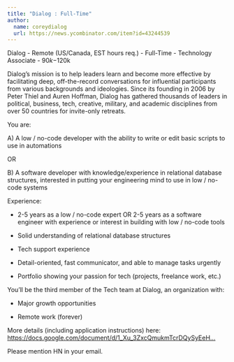 ```yaml
---
title: "Dialog : Full-Time"
author:
  name: coreydialog
  url: https://news.ycombinator.com/item?id=43244539
---
```

Dialog - Remote (US&#x2F;Canada, EST hours req.) - Full-Time - Technology Associate - $90k-$120k

Dialog’s mission is to help leaders learn and become more effective by facilitating deep, off-the-record conversations for influential participants from various backgrounds and ideologies. Since its founding in 2006 by Peter Thiel and Auren Hoffman, Dialog has gathered thousands of leaders in political, business, tech, creative, military, and academic disciplines from over 50 countries for invite-only retreats.

You are:

A) A low &#x2F; no-code developer with the ability to write or edit basic scripts to use in automations

OR

B) A software developer with knowledge&#x2F;experience in relational database structures, interested in putting your engineering mind to use in low &#x2F; no-code systems

Experience:

- 2-5 years as a low &#x2F; no-code expert OR 2-5 years as a software engineer with experience or interest in building with low &#x2F; no-code tools

- Solid understanding of relational database structures

- Tech support experience

- Detail-oriented, fast communicator, and able to manage tasks urgently

- Portfolio showing your passion for tech (projects, freelance work, etc.)

You’ll be the third member of the Tech team at Dialog, an organization with:

- Major growth opportunities

- Remote work (forever)

More details (including application instructions) here: <a href="https:&#x2F;&#x2F;docs.google.com&#x2F;document&#x2F;d&#x2F;1_Xu_3ZxcQmukmTcrDQySyEeHBbVMZHkQ8Ic6SCeCCAo&#x2F;view" rel="nofollow">https:&#x2F;&#x2F;docs.google.com&#x2F;document&#x2F;d&#x2F;1_Xu_3ZxcQmukmTcrDQySyEeH...</a>

Please mention HN in your email.
<JobApplication />
